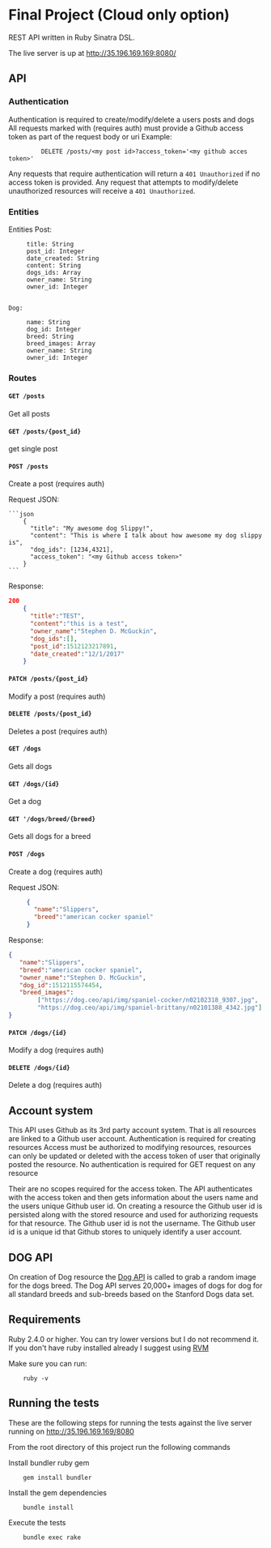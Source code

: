 # Final Project (Cloud only option)
REST API written in Ruby Sinatra DSL.
 
 
 The live server is up at http://35.196.169.169:8080/ 
 
 
 ## API
 
 ### Authentication
 Authentication is required to create/modify/delete a users posts and dogs
 All requests marked with (requires auth) must provide a Github access token as part of the request body or uri
 Example: 
             
             DELETE /posts/<my post id>?access_token='<my github acces token>'
             
 Any requests that require authentication will return a `401 Unauthorized` if no access token is provided.
 Any request that attempts to modify/delete unauthorized resources will receive a `401 Unauthorized`. 
             
 ### Entities
 Entities
     Post:
         
         title: String
         post_id: Integer
         date_created: String
         content: String
         dogs_ids: Array
         owner_name: String
         owner_id: Integer
   
    
    Dog:
        
         name: String
         dog_id: Integer
         breed: String
         breed_images: Array
         owner_name: String
         owner_id: Integer
         
 ### Routes
 
 #### `GET /posts`
 
 Get all posts 
 
 #### `GET /posts/{post_id}` 
 
 get single post
           
 #### `POST /posts`
 
 Create a post (requires auth)
 
 Request JSON: 
 
    ```json
        { 
          "title": "My awesome dog Slippy!",
          "content": "This is where I talk about how awesome my dog slippy is", 
          "dog_ids": [1234,4321],
          "access_token": "<my Github access token>"
        }
    ```
    
 Response:
 
 ```json
 200
     {
       "title":"TEST",
       "content":"this is a test",
       "owner_name":"Stephen D. McGuckin",
       "dog_ids":[],
       "post_id":1512123217891,
       "date_created":"12/1/2017"
     }
 ```
  
 #### `PATCH /posts/{post_id}`
 Modify a post  (requires auth)
 
 #### `DELETE /posts/{post_id}`
 Deletes a post (requires auth) 
 
 #### `GET /dogs`
 Gets all dogs
 
 #### `GET /dogs/{id}`
 Get a dog
 
 #### `GET '/dogs/breed/{breed}`
 Gets all dogs for a breed
 
 #### `POST /dogs`  
 
 Create a dog (requires auth) 
    
 Request JSON: 
 ```json
      {
        "name":"Slippers",
        "breed":"american cocker spaniel"
      } 
 ```    
 Response:
 ```json
 {
    "name":"Slippers",
    "breed":"american cocker spaniel",
    "owner_name":"Stephen D. McGuckin",
    "dog_id":1512115574454,
    "breed_images":
         ["https://dog.ceo/api/img/spaniel-cocker/n02102318_9307.jpg",
         "https://dog.ceo/api/img/spaniel-brittany/n02101388_4342.jpg"]
 }
 ```
 
 #### `PATCH /dogs/{id}`
 Modify a dog (requires auth)
         
 #### `DELETE /dogs/{id}` 
 Delete a dog (requires auth)

    
## Account system
This API uses Github as its 3rd party account system. That is all resources are linked to a Github user account. 
Authentication is required for creating resources 
Access must be authorized to modifying resources, resources can only be updated or deleted with the access token of
user that originally posted the resource. 
No authentication is required for GET request on any resource

Their are no scopes required for the access token. The API authenticates with the access token and then gets 
information about the users name and the users unique Github user id. On creating a resource the Github user id is persisted along with the stored 
resource and used for authorizing requests for that resource. The Github user id is not the username. The Github user id
is a unique id that Github stores to uniquely identify a user account.

## DOG API

On creation of Dog resource the [Dog API](https://dog.ceo/dog-api/about.php) is called to grab a random image for the
 dogs breed. The Dog API serves 20,000+ images of dogs for dog for all standard breeds and sub-breeds based on the Stanford Dogs 
data set. 


## Requirements

Ruby 2.4.0 or higher. You can try lower versions but I do not recommend it. If you don't have ruby installed already
I suggest using [RVM](https://rvm.io/rvm/install)

Make sure you can run:

        ruby -v

## Running the tests

These are the following steps for running the tests against the live server running on http://35.196.169.169/8080

From the root directory of this project run the following commands

Install bundler ruby gem
        
        gem install bundler
        
Install the gem dependencies

        bundle install
        
Execute the tests

        bundle exec rake




